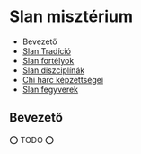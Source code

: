 # Slan misztérium

 - Bevezető
 - [Slan Tradíció](053_01_slan_tradicio.md)
 - [Slan fortélyok](044_slan_fortelyok.md)
 - [Slan diszciplínák](111_slan_diszciplinak.md)
 - [Chi harc képzettségei](112_chi_harc.md)
 - [Slan fegyverek](113_slan_fegyverek.md)

## Bevezető

⭕ TODO ⭕
